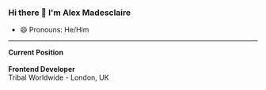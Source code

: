 ### Hi there 👋 I'm Alex Madesclaire

- 😄 Pronouns: He/Him

<hr/>
<b>Current Position</b>
<br/><br/>
<b>Frontend Developer</b><br/>
Tribal Worldwide - London, UK
<!--
- 🌱 Learning: React, Django, AWS 
- 🔭 Working On ../
- 👯 I’m looking to collaborate on ...
- 💬 Ask me about ...
- 🤔 I’m looking for help with ...
- ⚡ Fun fact: ... 

-->


